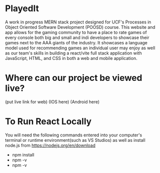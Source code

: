 # PlayedIt
A work in progress MERN stack project designed for UCF's Processes in Object Oriented Software Development (POOSD) course. This website and app allows for the gaming community to have a place to rate games of every console both big and small and indi developers to showcase their games next to the AAA giants of the industry. It showcases a language model used for recommending games an individual user may enjoy as well as our team's skills in building a react/vite full stack application with JavaScript, HTML, and CSS in both a web and mobile application.

# Where can our project be viewed live?
(put live link for web)
(IOS here)
(Android here)

# To Run React Locally 
You will need the following commands entered into your computer's terminal or runtime environment(such as VS Studios) as well as install node.js from https://nodejs.org/en/download
  - npm install
  - npm -v
  - npm -v
